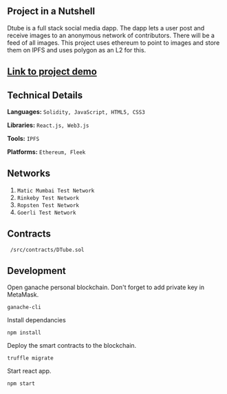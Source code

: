 ## Project in a Nutshell
Dtube is a full stack social media dapp. The dapp lets a user post and receive images to an anonymous network of contributors. There will be a feed of all images. This project uses ethereum to point to images and store them on IPFS and uses polygon as an L2 for this. 

## [Link to project demo](https://www.youtube.com/watch?v=HwyWN5RslGI)
## Technical Details
**Languages:**
```Solidity, JavaScript, HTML5, CSS3```

**Libraries:** 
```React.js, Web3.js```

**Tools:** 
```IPFS```

**Platforms:** 
```Ethereum, Fleek```

## Networks
1. ```Matic Mumbai Test Network```
2. ```Rinkeby Test Network```
3. ```Ropsten Test Network```
4. ```Goerli Test Network```

## Contracts
` /src/contracts/DTube.sol`

## Development
Open ganache personal blockchain. Don't forget to add private key in MetaMask.

```
ganache-cli
```

Install dependancies

```
npm install
```

Deploy the smart contracts to the blockchain.

```
truffle migrate
```

Start react app.

```
npm start
```
